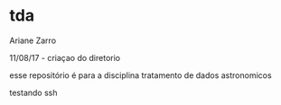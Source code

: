 # tda
Ariane Zarro

11/08/17 - criaçao do diretorio

esse repositório é para a disciplina tratamento de dados astronomicos 

testando ssh
